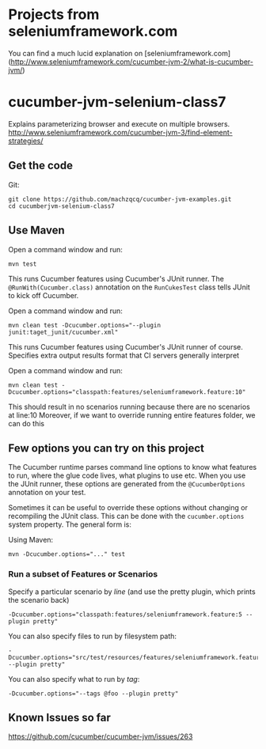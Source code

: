 # Projects from seleniumframework.com

You can find a much lucid explanation on [seleniumframework.com] (http://www.seleniumframework.com/cucumber-jvm-2/what-is-cucumber-jvm/)

# cucumber-jvm-selenium-class7   

Explains parameterizing browser and execute on multiple browsers.  
http://www.seleniumframework.com/cucumber-jvm-3/find-element-strategies/

## Get the code

Git:

    git clone https://github.com/machzqcq/cucumber-jvm-examples.git
    cd cucumberjvm-selenium-class7

## Use Maven

Open a command window and run:

    mvn test

This runs Cucumber features using Cucumber's JUnit runner. The `@RunWith(Cucumber.class)` annotation on the `RunCukesTest`
class tells JUnit to kick off Cucumber.

Open a command window and run:

    mvn clean test -Dcucumber.options="--plugin junit:taget_junit/cucumber.xml"

This runs Cucumber features using Cucumber's JUnit runner of course. Specifies extra output
results format that CI servers generally interpret

Open a command window and run:

    mvn clean test -Dcucumber.options="classpath:features/seleniumframework.feature:10"

This should result in no scenarios running because there are no scenarios at line:10
Moreover, if we want to override running entire features folder, we can do this



## Few options you can try on this project

The Cucumber runtime parses command line options to know what features to run, where the glue code lives, what plugins to use etc.
When you use the JUnit runner, these options are generated from the `@CucumberOptions` annotation on your test.

Sometimes it can be useful to override these options without changing or recompiling the JUnit class. This can be done with the
`cucumber.options` system property. The general form is:

Using Maven:

    mvn -Dcucumber.options="..." test


### Run a subset of Features or Scenarios

Specify a particular scenario by *line* (and use the pretty plugin, which prints the scenario back)

    -Dcucumber.options="classpath:features/seleniumframework.feature:5 --plugin pretty"

You can also specify files to run by filesystem path:

    -Dcucumber.options="src/test/resources/features/seleniumframework.feature:4 --plugin pretty"

You can also specify what to run by *tag*:

    -Dcucumber.options="--tags @foo --plugin pretty"

## Known Issues so far

https://github.com/cucumber/cucumber-jvm/issues/263

